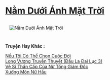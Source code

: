 <a href="https://utruyen.com/nam-duoi-anh-mat-troi/24910/" title="Nằm Dưới Ánh Mặt Trời"><h1>Nằm Dưới Ánh Mặt Trời</h1></a><div style="display:table"><img align="right" style="float: left; padding: 10px;" src="https://utruyen.com/images/story/200x260/nam-duoi-anh-mat-troi.jpg" alt="Nằm Dưới Ánh Mặt Trời"></div><p><br><b>Truyện Hay Khác :</b></p><a href="https://utruyen.com/neu-toi-co-the-chon-cuoc-doi/19046/" alt="Nếu Tôi Có Thể Chọn Cuộc Đời">Nếu Tôi Có Thể Chọn Cuộc Đời</a><br/><a href="https://truyenhot2020.wordpress.com/2019/12/11/long-vuong-truyen-thuyet-dau-la-dai-luc-3/" alt="Long Vương Truyền Thuyết (Đấu La Đại Lục 3)">Long Vương Truyền Thuyết (Đấu La Đại Lục 3)</a><br/><a href="https://github.com/quanluxury/truyenhot/tree/master/truyenhay/6758/" alt="Vệ Sĩ Thần Cấp Của Nữ Tổng Giám Đốc">Vệ Sĩ Thần Cấp Của Nữ Tổng Giám Đốc</a><br/><a href="https://github.com/quanluxury/truyenhot/tree/master/truyenhay/13527/" alt="Xướng Môn Nữ Hầu">Xướng Môn Nữ Hầu</a><br/>
